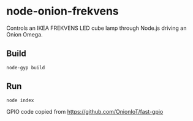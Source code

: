 # node-onion-frekvens
Controls an IKEA FREKVENS LED cube lamp through Node.js driving an Onion Omega.

## Build
```
node-gyp build
```

## Run
```
node index
```

GPIO code copied from https://github.com/OnionIoT/fast-gpio
